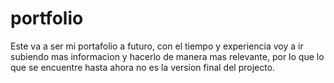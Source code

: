 # portfolio
Este va a ser mi portafolio a futuro, con el tiempo y experiencia voy a ir subiendo mas informacion y hacerlo de manera mas relevante, por lo que lo que se encuentre hasta ahora no es la version final del projecto.
